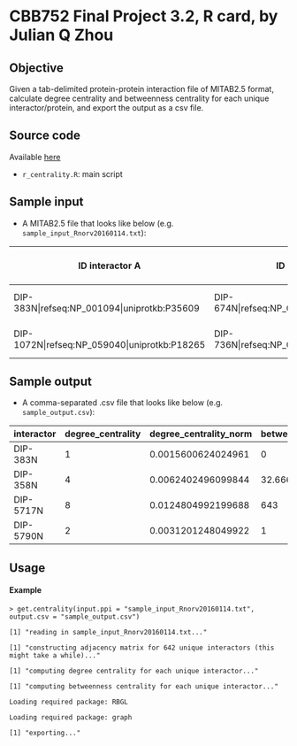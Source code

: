 # CBB752 Final Project 3.2, R card, by Julian Q Zhou

## Objective

Given a tab-delimited protein-protein interaction file of MITAB2.5 format, calculate degree centrality and betweenness centrality for each unique interactor/protein, and export the output as a csv file.

## Source code

Available [here](https://github.com/jqz752/cbb752_3.2_R)

* `r_centrality.R`: main script

## Sample input
* A MITAB2.5 file that looks like below (e.g. `sample_input_Rnorv20160114.txt`):

|ID interactor A	| ID interactor B	| Alt. ID interactor A	| Alt. ID interactor B	| Alias(es) interactor A	| Alias(es) interactor B	| Interaction detection method(s)	| Publication 1st author(s)	| Publication Identifier(s)	| Taxid interactor A	| Taxid interactor B	| Interaction type(s)	| Source database(s)	| Interaction identifier(s)	| Confidence value(s)	| Processing Status	|
|---|---|---|---|---|---|---|---|---|---|---|---|---|---|---|---|
|DIP-383N\|refseq:NP_001094\|uniprotkb:P35609	| DIP-674N\|refseq:NP_058706\|uniprotkb:P35439	| -|	-|	-|	-|	MI:0019(coimmunoprecipitation)|	-	|pubmed:9009191\|pubmed:DIP-290S	|taxid:9606(Homo sapiens)	|taxid:10116(Rattus norvegicus)	|MI:0218(physical interaction)|	MI:0465(dip)|	DIP-30E	|dip-quality-status:core|	dip:0002(small scale)	|	-|
|DIP-1072N\|refseq:NP_059040\|uniprotkb:P18265	| DIP-736N\|refseq:NP_033782\|uniprotkb:P31750	| -	|-	|-	|-	|MI:0045(experimental interaction detection)|	-	|pubmed:9005851\|pubmed:DIP-168S|	taxid:10116(Rattus norvegicus)|	taxid:10090(Mus musculus)	|MI:0218(physical interaction)|	MI:0465(dip)|	DIP-93E|	dip-quality-status:core	|dip:0002(small scale)		-

## Sample output
* A comma-separated .csv file that looks like below (e.g. `sample_output.csv`):

interactor|degree_centrality|degree_centrality_norm|betweenness_centrality|betweenness_centrality_norm
---|---|---|---|---
DIP-383N|1|0.0015600624024961|0|0
DIP-358N|4|0.0062402496099844|32.6666666666667|0.00015925637025481
DIP-5717N|8|0.0124804992199688|643|0.0031347503900156
DIP-5790N|2|0.0031201248049922|1|4.87519500780031e-06

## Usage

#### Example
`> get.centrality(input.ppi = "sample_input_Rnorv20160114.txt", output.csv = "sample_output.csv")`

`[1] "reading in sample_input_Rnorv20160114.txt..."`

`[1] "constructing adjacency matrix for 642 unique interactors (this might take a while)..."`

`[1] "computing degree centrality for each unique interactor..."`

`[1] "computing betweenness centrality for each unique interactor..."`

`Loading required package: RBGL`

`Loading required package: graph`

`[1] "exporting..."`
